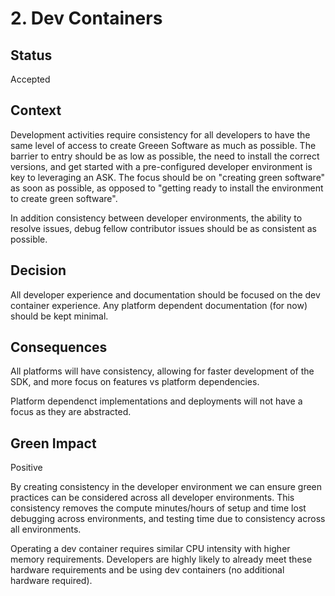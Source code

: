 # 2. Dev Containers

## Status
Accepted

## Context
Development activities require consistency for all developers to have the same level of access to create Greeen Software as much as possible.  The barrier to entry should be as low as possible, the need to install the correct versions, and get started with a pre-configured developer environment is key to leveraging an ASK.  The focus should be on "creating green software" as soon as possible, as opposed to "getting ready to install the environment to create green software".  

In addition consistency between developer environments, the ability to resolve issues, debug fellow contributor issues should be as consistent as possible.

## Decision
All developer experience and documentation should be focused on the dev container experience.  Any platform dependent documentation (for now) should be kept minimal.

## Consequences
All platforms will have consistency, allowing for faster development of the SDK, and more focus on features vs platform dependencies.

Platform dependenct implementations and deployments will not have a focus as they are abstracted.  

## Green Impact
Positive

By creating consistency in the developer environment we can ensure green practices can be considered across all developer environments.  This consistency removes the compute minutes/hours of setup and time lost debugging across environments, and testing time due to consistency across all environments.

Operating a dev container requires similar CPU intensity with higher memory requirements.  Developers are highly likely to already meet these hardware requirements and be using dev containers (no additional hardware required).